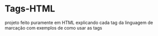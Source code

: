 # Tags-HTML
projeto feito puramente em HTML explicando cada tag da linguagem de marcação com exemplos de como usar as tags
